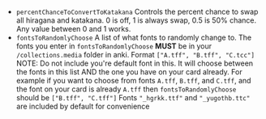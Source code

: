 * `percentChanceToConvertToKatakana` Controls the percent chance to swap all hiragana and katakana. 0 is off, 1 is always swap, 0.5 is 50% chance. Any value between 0 and 1 works.
* `fontsToRandomlyChoose` A list of what fonts to randomly change to. The fonts you enter in `fontsToRandomlyChoose` **MUST** be in your `/collections.media` folder in anki. Format `["A.tff", "B.tff", "C.tcc"]`
NOTE: Do not include you're default font in this. It will choose between the fonts in this list AND the one you have on your card already. For example if you want to choose from fonts `A.tff`, `B.tff`, and `C.tff`, and the font on your card is already `A.tff` then `fontsToRandomlyChoose` should be `["B.tff", "C.tff"]`
Fonts `"_hgrkk.ttf"` and `"_yugothb.ttc"` are included by default for convenience 